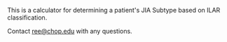 This is a calculator for determining a patient's JIA Subtype based on ILAR classification.

Contact ree@chop.edu with any questions.
